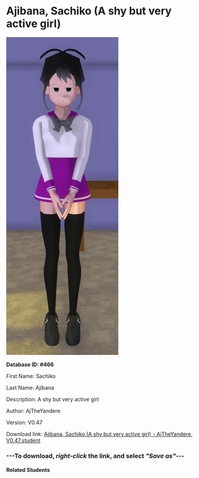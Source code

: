 # Ajibana, Sachiko (A shy but very active girl)

<img src="Files/Ajibana, Sachiko (A shy but very active girl).png" title="Ajibana, Sachiko (A shy but very active girl) - AjTheYandere, V0.47">

**Database ID: #466**

First Name: Sachiko

Last Name: Ajibana

Description: A shy but very active girl

Author: AjTheYandere

Version: V0.47

Download link: <a href="https://raw.githubusercontent.com/Arbiter1223/Daigaku-Gurashi-Custom-Students/master/Students/Files/Ajibana%2C%20Sachiko%20(A%20shy%20but%20very%20active%20girl)%20-%20AjTheYandere%2C%20V0.47.student">Ajibana, Sachiko (A shy but very active girl) - AjTheYandere, V0.47.student</a>

### ---**To download, _right-click_ the link, and select _"Save as"_**---

#### Related Students

